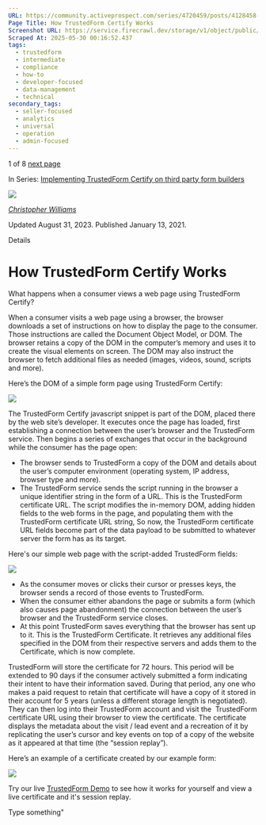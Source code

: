 ```yaml
---
URL: https://community.activeprospect.com/series/4720459/posts/4128458-how-trustedform-certify-works
Page Title: How TrustedForm Certify Works
Screenshot URL: https://service.firecrawl.dev/storage/v1/object/public/media/screenshot-34e9dcba-5969-43b6-8991-e50ac77cf32d.png
Scraped At: 2025-05-30 00:16:52.437
tags:
  - trustedform
  - intermediate
  - compliance
  - how-to
  - developer-focused
  - data-management
  - technical
secondary_tags:
  - seller-focused
  - analytics
  - universal
  - operation
  - admin-focused
---
```


1 of 8 [next page](https://community.activeprospect.com/series/4720459/posts/4388124-trustedform-certify-and-multi-step-forms)

In Series: [Implementing TrustedForm Certify on third party form builders](https://community.activeprospect.com/series/4720459-implementing-trustedform-certify-on-third-party-form-builders)

[![](https://content2.bloomfire.com/avatars/users/1405246/thumb/thumbnail.png?f=1620827893&Expires=1748567782&Signature=p0pT1~1wcR-gU81DO8z6IZiv7o~WLLN~4VM~imVO9S8k93mWAt02SeJ40QznEe5d6Ai9pIg8F7Cj-Cf-PtYsqGGz9kltuFc9PZW5VIZ5usj62ZjwCDxc0sQE~eGKLaHogaFAIo7y0O92bwwb5j0-aXxdN97HXq71EOHRsgOAXa6y-lLup33TTtsLcWa75mamconkz6MIiu8qQIGq5CW6tgTvHu~RjCUSCq8hX9ygzZnaI2RrR~mRdiMyTznqQm0hKZieqZCsJGMGmmp1qq4fJZ9j0dA4csGdNfoR5Lu2Ug16n93fzXNCHyzB5kaRl6cbgmNM~5ii9HlDqH8LUVaAlw__&Key-Pair-Id=APKAIDFCFZ2UHE5LPIUA)](https://community.activeprospect.com/memberships/7846678-christopher-williams)

[_Christopher Williams_](https://community.activeprospect.com/memberships/7846678-christopher-williams)

Updated August 31, 2023. Published January 13, 2021.

Details

# How TrustedForm Certify Works

What happens when a consumer views a web page using TrustedForm Certify?

When a consumer visits a web page using a browser, the browser downloads a set of instructions on how to display the page to the consumer. Those instructions are called the Document Object Model, or DOM. The browser retains a copy of the DOM in the computer’s memory and uses it to create the visual elements on screen. The DOM may also instruct the browser to fetch additional files as needed (images, videos, sound, scripts and more).

Here’s the DOM of a simple form page using TrustedForm Certify:

![](https://content1.bloomfire.com/thumbnails/contents/003/870/620/original.png?f=1693503494&Expires=1748567805&Signature=Bja2WK2~q1xhIV-wB~9-ZnKknoIZZgxQmPt1JZuuB2FOjL-04KZGOESD5zVgaXhw4h0eO1vRUU~ZSk4TtdX0uOmeqWIrLnAnFn2hCniIsK8EXWkLkCPuVw8L5~OLOmIBd~l5yQSuVTM~TpshmMHB9gvmgp9itKctPNWGpfTpjKuud5BXis47asO93k0qFHaiFVcSX6LaoSAK-2LD1caJBBvbmso6zYAuudJUKA~~hhb-wJSVZwgR-Rw-r0Yf63~D4TE4957ryG~l9jnYeD~vB9v-4gCP2LGS061zaqRHghiSYgdxsG0H4Ut-s00OujWUKlPySgrJiJ-4B93v6-wLhw__&Key-Pair-Id=APKAIDFCFZ2UHE5LPIUA)

The TrustedForm Certify javascript snippet is part of the DOM, placed there by the web site’s developer. It executes once the page has loaded, first establishing a connection between the user’s browser and the TrustedForm service. Then begins a series of exchanges that occur in the background while the consumer has the page open:

- The browser sends to TrustedForm a copy of the DOM and details about the user’s computer environment (operating system, IP address, browser type and more).
- The TrustedForm service sends the script running in the browser a unique identifier string in the form of a URL. This is the TrustedForm certificate URL. The script modifies the in-memory DOM, adding hidden fields to the web forms in the page, and populating them with the TrustedForm certificate URL string, So now, the TrustedForm certificate URL fields become part of the data payload to be submitted to whatever server the form has as its target.

Here's our simple web page with the script-added TrustedForm fields:

![](https://content2.bloomfire.com/thumbnails/contents/002/460/623/original.png?f=1610549173&Expires=1748567805&Signature=fbAxppquyM4VQpkiMTRdLSqd1D7CjyAJBOKG9oLwpKat0iGFnnZ-6yTGozrOm8k0PaxV6RASqnTHltbhZtvbp-J0nGdM4e-EVgyz2ajeI3SD2IyKW8fYzyH92UzH7TZhfCAzFDQFASPn-0yxDUBkuPajvvBdBBeAg-A5VjBjma4KLh7abEs6LyDEyKLLVxgB-NxkYIPMv9DBuydWJJhuQU2rqb9LfPtCIJa2I-OXWAVnFA8PWxV49DCEwZCFVzIVEFY3-GNWO9--ClCQ~HiWogOlBUcVEaobOss8BaYnYM3I75kssZE3cp5qSg3G~zNu~YCsvuBqoPKHasdbIqqH2A__&Key-Pair-Id=APKAIDFCFZ2UHE5LPIUA)

- As the consumer moves or clicks their cursor or presses keys, the browser sends a record of those events to TrustedForm.
- When the consumer either abandons the page or submits a form (which also causes page abandonment) the connection between the user’s browser and the TrustedForm service closes.
- At this point TrustedForm saves everything that the browser has sent up to it. This is the TrustedForm Certificate. It retrieves any additional files specified in the DOM from their respective servers and adds them to the Certificate, which is now complete.

TrustedForm will store the certificate for 72 hours. This period will be extended to 90 days if the consumer actively submitted a form indicating their intent to have their information saved. During that period, any one who makes a paid request to retain that certificate will have a copy of it stored in their account for 5 years (unless a different storage length is negotiated). They can then log into their TrustedForm account and visit the  TrustedForm certificate URL using their browser to view the certificate. The certificate displays the metadata about the visit / lead event and a recreation of it by replicating the user’s cursor and key events on top of a copy of the website as it appeared at that time (the “session replay”).

Here’s an example of a certificate created by our example form:

![](https://content3.bloomfire.com/thumbnails/contents/003/007/365/original.png?f=1639594297&Expires=1748567805&Signature=SBXSbN-5V5idjarZpxYTyr~WSB9ezMdwyiKdJysIKrQ-qbBEFnG5Uoy3NVPL5U8BdBqodwQyh3NVSt6-mph2-5poKiZ5FpVCU-7Uqh5ZW4RiFDuZA4oNsyPMGbyLYNeMQVGh~2-yRo5wCtieKhQFFJSPxubyFfU3~roqyVsmLdjX4xxRY9d0jkOiMxoguuZkNMfZEse4OCDCSmlueWBL4YpxBO2mBpI5FC1ysFrekcCD4Ou2LbIHLKWuU3zbFH~iGsblVib1e3~VuxzHqIY~ov0mIWv8TV6~3wLlUDQpyULGxRCkPGRh8EEnvnTp7ZRWPEjRD-PYZvxynh0dyc5BLg__&Key-Pair-Id=APKAIDFCFZ2UHE5LPIUA)

Try our live [TrustedForm Demo](https://activeprospect.com/products/trustedform-demo/) to see how it works for yourself and view a live certificate and it's session replay.

Type something"

